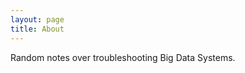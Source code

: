 ```yaml
---
layout: page
title: About
---
```


<p class="message">
  Random notes over troubleshooting Big Data Systems.
</p>
